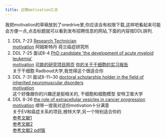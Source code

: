 ```yaml
---
title: 近期motivation汇总
---
```

我把motivation的草稿放到了onedrive里,你应该会有权限下载,这样吧看起来可能会方便一点,点击标题就可以看到发布招聘信息的网站,下面的内容按DDL排列.

1. DDL 7-23 [Research Technician](https://www.werkenbijavl.nl/vacatures/research-technician/)  
   [motivation](https://1drv.ms/w/c/d16259da8bfde4d1/ERHu2xG_NcFHsax6dVnRazwBpKmELhSB5exgXr52uLkwAg?e=HctYuE)
   阿姆斯特丹 荷兰癌症研究所
2. DDL 7-25 面试8-4 [PhD candidate 'the development of acute myeloid leukemia'](https://www.radboudumc.nl/en/vacancies/157521-phd-candidate-the-development-of-acute-myeloid-leukemia)  
   [motivation](https://1drv.ms/w/c/d16259da8bfde4d1/Eex4anvrvBxDlzT1Is5PcC8Bv7OX1Gs8SanqNTmg6LpRGA?e=vPN1d8)
   [可能的研究项目网页](https://www.radboudumc.nl/en/research/research-programs/treatment-improvement-for-severe-hematological-diseases#grid[%221%22]=eJyrVipITE9VsjLSUUrLzClJLSpWssorzcmpBQBqEQik)
   [你的关于干细胞的实习报告](https://1drv.ms/b/c/d16259da8bfde4d1/ETceYlwIpnxPlUcX5vEKuXIB204xCEQ8LWl4LODEuxSR2Q?e=TTInsu)  
   关于干细胞  Radboud大学,我觉得这个很适合你
4. DDL 7-31 面试8-11~30 [doctoral scholarship holder in the field of inherited neuromuscular disorders](https://www.uantwerpen.be/en/jobs/vacancies/academic-staff/?q=4038&descr=Doctoral-scholarship-holder-inherited-neuromuscular-disorders)     
   [motivation](https://1drv.ms/w/c/d16259da8bfde4d1/ERHu2xG_NcFHsax6dVnRazwBpKmELhSB5exgXr52uLkwAg?e=HctYuE)  
   这个好像跟你的兴趣还是挺相关的, 干细胞和细胞模型 安特卫普大学  
5. DDL 8-26  [the role of extracellular vesicles in cancer progression](https://www.ugent.be/en/work/scientific/doctoral-fellow-45)  
   [motivation](https://1drv.ms/w/c/d16259da8bfde4d1/Ea5Ct2YtA69EnPtsXw1JpiUBXBxptnxSWQYHfBdj78ZvHw?e=9YhsKh)  顺带一提我对这份motivation十分满意  
   关于EV和癌症关系的项目,根特大学,另一个特别适合你的  
   [参考文献1](https://www.cell.com/cell/fulltext/S0092-8674(23)00263-5)  
   [参考文献2](https://www.nature.com/articles/s41596-020-00446-5)  
   [参考文献2 pdf版](https://1drv.ms/b/c/d16259da8bfde4d1/ETfUGiqhwnZDvsKa60GsZgoBBKJKQF0LiQAyoKGMiBiJig?e=ZThjBd)
   
   

